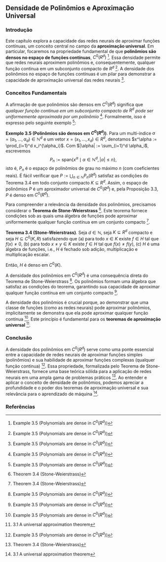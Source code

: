 ## Densidade de Polinômios e Aproximação Universal

### Introdução
Este capítulo explora a capacidade das redes neurais de aproximar funções contínuas, um conceito central no campo da **aproximação universal**. Em particular, focaremos na propriedade fundamental de que **polinômios são densos no espaço de funções contínuas**, $C^0(R^d)$ [^Example 3.5]. Essa densidade permite que redes neurais aproximem polinômios e, consequentemente, qualquer função contínua em um subconjunto compacto de $R^d$ [^Example 3.5]. A densidade dos polinômios no espaço de funções contínuas é um pilar para demonstrar a capacidade de aproximação universal das redes neurais [^Example 3.5].

### Conceitos Fundamentais

A afirmação de que polinômios são densos em $C^0(R^d)$ significa que *qualquer função contínua em um subconjunto compacto de $R^d$ pode ser uniformemente aproximada por um polinômio* [^Example 3.5]. Formalmente, isso é expresso pelo seguinte exemplo [^Example 3.5]:

**Exemplo 3.5 (Polinômios são densos em $C^0(R^d)$)**. Para um multi-índice $\alpha = (\alpha_1, ..., \alpha_d) \in \mathbb{N}^d$ e um vetor $x = (x_1, ..., x_d) \in R^d$, denotamos $x^\alpha := \prod_{i=1}^d x_i^{\alpha_i}$. Com $|\alpha| := \sum_{i=1}^d \alpha_i$, escrevemos
$$P_n := \text{span}\{x^\alpha \mid \alpha \in \mathbb{N}^d, |\alpha| \le n\},$$
isto é, $P_n$ é o espaço de polinômios de grau no máximo $n$ (com coeficientes reais). É fácil verificar que $P := \bigcup_{n \in \mathbb{N}} P_n(R^d)$ satisfaz as condições do Teorema 3.4 em todo conjunto compacto $K \subseteq R^d$. Assim, o espaço de polinômios $P$ é um aproximador universal de $C^0(R^d)$ e, pela Proposição 3.3, $P$ é denso em $C^0(R^d)$.

Para compreender a relevância da densidade dos polinômios, precisamos considerar o **Teorema de Stone-Weierstrass** [^Theorem 3.4]. Este teorema fornece condições sob as quais uma álgebra de funções pode aproximar uniformemente qualquer função contínua em um conjunto compacto [^Theorem 3.4].

**Teorema 3.4 (Stone-Weierstrass)**. Seja $d \in \mathbb{N}$, seja $K \subseteq R^d$ compacto e seja $H \subseteq C^0(K, R)$ satisfazendo que
(a) para todo $x \in K$ existe $f \in H$ tal que $f(x) \neq 0$,
(b) para todo $x \neq y \in K$ existe $f \in H$ tal que $f(x) \neq f(y)$,
(c) $H$ é uma álgebra de funções, i.e., $H$ é fechado sob adição, multiplicação e multiplicação escalar.

Então, $H$ é denso em $C^0(K)$.

A densidade dos polinômios em $C^0(R^d)$ é uma consequência direta do Teorema de Stone-Weierstrass [^Example 3.5]. Os polinômios formam uma álgebra que satisfaz as condições do teorema, garantindo sua capacidade de aproximar qualquer função contínua em um conjunto compacto [^Example 3.5].

A densidade dos polinômios é crucial porque, ao demonstrar que uma classe de funções (como as redes neurais) pode aproximar polinômios, implicitamente se demonstra que ela pode aproximar qualquer função contínua [^Example 3.5]. Este princípio é fundamental para os **teoremas de aproximação universal** [^3.1 A universal approximation theorem].

### Conclusão

A densidade dos polinômios em $C^0(R^d)$ serve como uma ponte essencial entre a capacidade de redes neurais de aproximar funções simples (polinômios) e sua habilidade de aproximar funções complexas (qualquer função contínua) [^Example 3.5]. Essa propriedade, formalizada pelo Teorema de Stone-Weierstrass, fornece uma base teórica sólida para a aplicação de redes neurais em uma ampla gama de problemas práticos [^Theorem 3.4]. Ao entender e aplicar o conceito de densidade de polinômios, podemos apreciar a profundidade e o poder dos teoremas de aproximação universal e sua relevância para o aprendizado de máquina [^3.1 A universal approximation theorem].

### Referências
[^Example 3.5]: Example 3.5 (Polynomials are dense in $C^0(R^d)$)
[^Theorem 3.4]: Theorem 3.4 (Stone-Weierstrass)
[^3.1 A universal approximation theorem]: 3.1 A universal approximation theorem
<!-- END -->